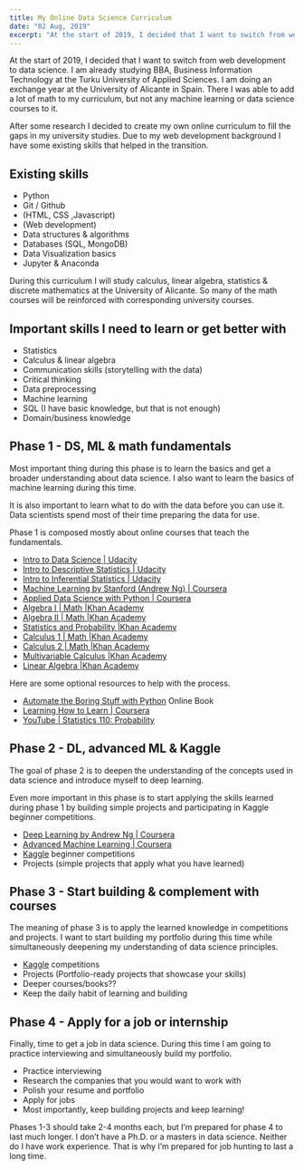 ```yaml
---
title: My Online Data Science Curriculum
date: "02 Aug, 2019"
excerpt: "At the start of 2019, I decided that I want to switch from web development to data science. I am already studying BBA, Business Information Technology at the Turku University of Applied Sciences. I am doing an exchange year at the University of Alicante in Spain. There I was able to add a lot of math to my curriculum, but not any machine learning or data science courses to it. "
---
```


At the start of 2019, I decided that I want to switch from web development to data science. I am already studying BBA, Business Information Technology at the Turku University of Applied Sciences. I am doing an exchange year at the University of Alicante in Spain. There I was able to add a lot of math to my curriculum, but not any machine learning or data science courses to it.  

After some research I decided to create my own online curriculum to fill the gaps in my university studies. Due to my web development background I have some existing skills that helped in the transition.

## Existing skills
* Python
* Git / Github
* (HTML, CSS ,Javascript)
* (Web development)
* Data structures & algorithms
* Databases (SQL, MongoDB)
* Data Visualization basics
* Jupyter & Anaconda

During this curriculum I will study calculus, linear algebra, statistics & discrete mathematics at the University of Alicante. So many of the math courses will be reinforced with corresponding university courses. 

## Important skills I need to learn or get better with
* Statistics
* Calculus & linear algebra
* Communication skills (storytelling with the data)
* Critical thinking
* Data preprocessing
* Machine learning
* SQL (I have basic knowledge, but that is not enough)
* Domain/business knowledge

## Phase 1 - DS, ML & math fundamentals

Most important thing during this phase is to learn the basics and get a broader understanding about data science. I also want to learn the basics of machine learning during this time.

It is also important to learn what to do with the data before you can use it. Data scientists spend most of their time preparing the data for use.

Phase 1 is composed mostly about online courses that teach the fundamentals.

* [Intro to Data Science | Udacity](https://eu.udacity.com/course/intro-to-data-science--ud359)
* [Intro to Descriptive Statistics | Udacity](https://eu.udacity.com/course/intro-to-descriptive-statistics--ud827)
* [Intro to Inferential Statistics | Udacity](https://eu.udacity.com/course/intro-to-inferential-statistics--ud201) 
* [Machine Learning by Stanford (Andrew Ng) | Coursera](https://www.coursera.org/learn/machine-learning)
* [Applied Data Science with Python | Coursera](https://www.coursera.org/specializations/data-science-python)
* [Algebra I | Math |Khan Academy](https://www.khanacademy.org/math/algebra)
* [Algebra II | Math |Khan Academy](https://www.khanacademy.org/math/algebra2)
* [Statistics and Probability |Khan Academy](https://www.khanacademy.org/math/statistics-probability)
* [Calculus 1 | Math |Khan Academy](https://www.khanacademy.org/math/calculus-1)
* [Calculus 2 | Math |Khan Academy](https://www.khanacademy.org/math/calculus-2)
* [Multivariable Calculus |Khan Academy](https://www.khanacademy.org/math/multivariable-calculus)
* [Linear Algebra |Khan Academy](https://www.khanacademy.org/math/linear-algebra)

Here are some optional resources to help with the process.

* [Automate the Boring Stuff with Python](https://automatetheboringstuff.com/) Online Book
* [Learning How to Learn | Coursera](https://www.coursera.org/learn/learning-how-to-learn)
* [YouTube | Statistics 110: Probability](https://projects.iq.harvard.edu/stat110/youtube)

## Phase 2 - DL, advanced ML & Kaggle

The goal of phase 2 is to deepen the understanding of the concepts used in data science and introduce myself to deep learning.

Even more important in this phase is to start applying the skills learned during phase 1 by building simple projects and participating in Kaggle beginner competitions.

* [Deep Learning  by Andrew Ng | Coursera](https://www.coursera.org/specializations/deep-learning)
* [Advanced Machine Learning | Coursera](https://www.coursera.org/specializations/aml)
* [Kaggle](https://www.kaggle.com/) beginner competitions
* Projects (simple projects that apply what you have learned)

## Phase 3 - Start building & complement with courses

The meaning of phase 3 is to apply the learned knowledge in competitions and projects. I want to start building my portfolio during this time while simultaneously deepening my understanding of data science principles.

* [Kaggle](https://www.kaggle.com/) competitions
* Projects (Portfolio-ready projects that showcase your skills)
* Deeper courses/books??
* Keep the daily habit of learning and building

## Phase 4 - Apply for a job or internship

Finally, time to get a job in data science. During this time I am going to practice interviewing and simultaneously build my portfolio. 

* Practice interviewing
* Research the companies that you would want to work with
* Polish your resume and portfolio
* Apply for jobs
* Most importantly, keep building projects and keep learning!

Phases 1-3 should take 2-4 months each, but I’m prepared for phase 4 to last much longer. I don’t have a Ph.D. or a masters in data science. Neither do I have work experience. That is why I’m prepared for job hunting to last a long time.